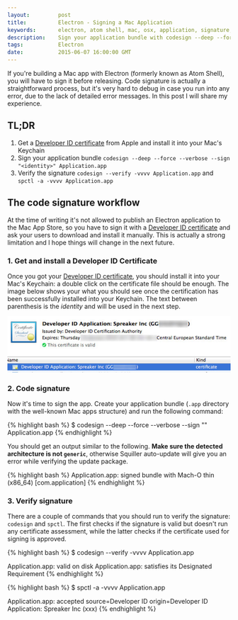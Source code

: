 ```yaml
---
layout:         post
title:          Electron - Signing a Mac Application
keywords:       electron, atom shell, mac, osx, application, signature, code sign
description:    Sign your application bundle with codesign --deep --force --verbose --sign identity Application.app
tags:           Electron
date:           2015-06-07 16:00:00 GMT
---
```


If you're building a Mac app with Electron (formerly known as Atom Shell), you will have to sign it before releasing. Code signature is actually a straightforward process, but it's very hard to debug in case you run into any error, due to the lack of detailed error messages. In this post I will share my experience.


## TL;DR

1. Get a [Developer ID certificate](https://developer.apple.com/account/mac/certificate/certificateList.action) from Apple and install it into your Mac's Keychain
2. Sign your application bundle `codesign --deep --force --verbose --sign "<identity>" Application.app`
3. Verify the signature `codesign --verify -vvvv Application.app` and `spctl -a -vvvv Application.app`


## The code signature workflow

At the time of writing it's not allowed to publish an Electron application to the Mac App Store, so you have to sign it with a [Developer ID certificate](https://developer.apple.com/account/mac/certificate/certificateList.action) and ask your users to download and install it manually. This is actually a strong limitation and I hope things will change in the next future.


### 1. Get and install a Developer ID Certificate

Once you got your [Developer ID certificate](https://developer.apple.com/account/mac/certificate/certificateList.action), you should install it into your Mac's Keychain: a double click on the certificate file should be enough. The image below shows your what you should see once the certification has been successfully installed into your Keychain. The text between parenthesis is the *identity* and will be used in the next step.

![](/images/2015-06-07-certificate.jpg)


### 2. Code signature

Now it's time to sign the app. Create your application bundle (`.app` directory with the well-known Mac apps structure) and run the following command:

{% highlight bash %}
$ codesign --deep --force --verbose --sign "<identity>" Application.app
{% endhighlight %}

You should get an output similar to the following. **Make sure the detected architecture is not `generic`**, otherwise Squiller auto-update will give you an error while verifying the update package.

{% highlight bash %}
Application.app: signed bundle with Mach-O thin (x86_64) [com.application]
{% endhighlight %}


### 3. Verify signature

There are a couple of commands that you should run to verify the signature: `codesign` and `spctl`. The first checks if the signature is valid but doesn't run any certificate assessment, while the latter checks if the certificate used for signing is approved.

{% highlight bash %}
$ codesign --verify -vvvv Application.app

Application.app: valid on disk
Application.app: satisfies its Designated Requirement
{% endhighlight %}

{% highlight bash %}
$ spctl -a -vvvv Application.app

Application.app: accepted
source=Developer ID
origin=Developer ID Application: Spreaker Inc (xxx)
{% endhighlight %}
